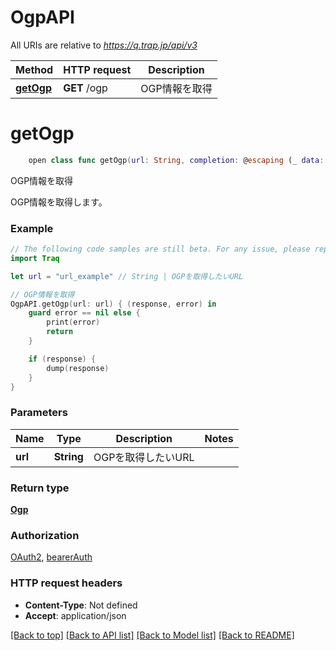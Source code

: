 # OgpAPI

All URIs are relative to *https://q.trap.jp/api/v3*

Method | HTTP request | Description
------------- | ------------- | -------------
[**getOgp**](OgpAPI.md#getogp) | **GET** /ogp | OGP情報を取得


# **getOgp**
```swift
    open class func getOgp(url: String, completion: @escaping (_ data: Ogp?, _ error: Error?) -> Void)
```

OGP情報を取得

OGP情報を取得します。

### Example
```swift
// The following code samples are still beta. For any issue, please report via http://github.com/OpenAPITools/openapi-generator/issues/new
import Traq

let url = "url_example" // String | OGPを取得したいURL

// OGP情報を取得
OgpAPI.getOgp(url: url) { (response, error) in
    guard error == nil else {
        print(error)
        return
    }

    if (response) {
        dump(response)
    }
}
```

### Parameters

Name | Type | Description  | Notes
------------- | ------------- | ------------- | -------------
 **url** | **String** | OGPを取得したいURL | 

### Return type

[**Ogp**](Ogp.md)

### Authorization

[OAuth2](../README.md#OAuth2), [bearerAuth](../README.md#bearerAuth)

### HTTP request headers

 - **Content-Type**: Not defined
 - **Accept**: application/json

[[Back to top]](#) [[Back to API list]](../README.md#documentation-for-api-endpoints) [[Back to Model list]](../README.md#documentation-for-models) [[Back to README]](../README.md)

